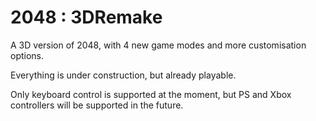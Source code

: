 # 2048 : 3DRemake
<p>A 3D version of 2048, with 4 new game modes and more customisation options.</p>
<p>Everything is under construction, but already playable.</p>
<p>Only keyboard control is supported at the moment, but PS and Xbox controllers will be supported in the future.</p>
